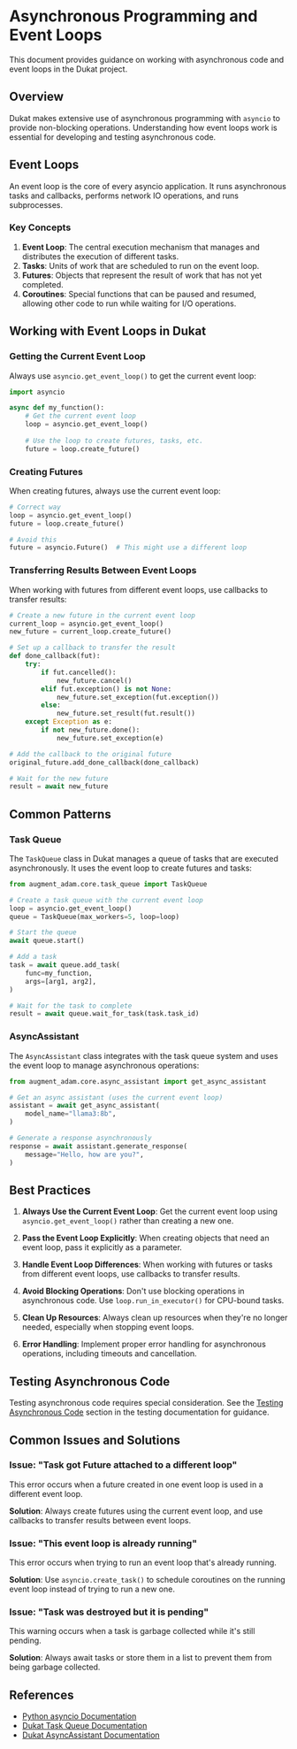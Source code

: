 # Asynchronous Programming and Event Loops

This document provides guidance on working with asynchronous code and event loops in the Dukat project.

## Overview

Dukat makes extensive use of asynchronous programming with `asyncio` to provide non-blocking operations. Understanding how event loops work is essential for developing and testing asynchronous code.

## Event Loops

An event loop is the core of every asyncio application. It runs asynchronous tasks and callbacks, performs network IO operations, and runs subprocesses.

### Key Concepts

1. **Event Loop**: The central execution mechanism that manages and distributes the execution of different tasks.
2. **Tasks**: Units of work that are scheduled to run on the event loop.
3. **Futures**: Objects that represent the result of work that has not yet completed.
4. **Coroutines**: Special functions that can be paused and resumed, allowing other code to run while waiting for I/O operations.

## Working with Event Loops in Dukat

### Getting the Current Event Loop

Always use `asyncio.get_event_loop()` to get the current event loop:

```python
import asyncio

async def my_function():
    # Get the current event loop
    loop = asyncio.get_event_loop()
    
    # Use the loop to create futures, tasks, etc.
    future = loop.create_future()
```

### Creating Futures

When creating futures, always use the current event loop:

```python
# Correct way
loop = asyncio.get_event_loop()
future = loop.create_future()

# Avoid this
future = asyncio.Future()  # This might use a different loop
```

### Transferring Results Between Event Loops

When working with futures from different event loops, use callbacks to transfer results:

```python
# Create a new future in the current event loop
current_loop = asyncio.get_event_loop()
new_future = current_loop.create_future()

# Set up a callback to transfer the result
def done_callback(fut):
    try:
        if fut.cancelled():
            new_future.cancel()
        elif fut.exception() is not None:
            new_future.set_exception(fut.exception())
        else:
            new_future.set_result(fut.result())
    except Exception as e:
        if not new_future.done():
            new_future.set_exception(e)

# Add the callback to the original future
original_future.add_done_callback(done_callback)

# Wait for the new future
result = await new_future
```

## Common Patterns

### Task Queue

The `TaskQueue` class in Dukat manages a queue of tasks that are executed asynchronously. It uses the event loop to create futures and tasks:

```python
from augment_adam.core.task_queue import TaskQueue

# Create a task queue with the current event loop
loop = asyncio.get_event_loop()
queue = TaskQueue(max_workers=5, loop=loop)

# Start the queue
await queue.start()

# Add a task
task = await queue.add_task(
    func=my_function,
    args=[arg1, arg2],
)

# Wait for the task to complete
result = await queue.wait_for_task(task.task_id)
```

### AsyncAssistant

The `AsyncAssistant` class integrates with the task queue system and uses the event loop to manage asynchronous operations:

```python
from augment_adam.core.async_assistant import get_async_assistant

# Get an async assistant (uses the current event loop)
assistant = await get_async_assistant(
    model_name="llama3:8b",
)

# Generate a response asynchronously
response = await assistant.generate_response(
    message="Hello, how are you?",
)
```

## Best Practices

1. **Always Use the Current Event Loop**: Get the current event loop using `asyncio.get_event_loop()` rather than creating a new one.

2. **Pass the Event Loop Explicitly**: When creating objects that need an event loop, pass it explicitly as a parameter.

3. **Handle Event Loop Differences**: When working with futures or tasks from different event loops, use callbacks to transfer results.

4. **Avoid Blocking Operations**: Don't use blocking operations in asynchronous code. Use `loop.run_in_executor()` for CPU-bound tasks.

5. **Clean Up Resources**: Always clean up resources when they're no longer needed, especially when stopping event loops.

6. **Error Handling**: Implement proper error handling for asynchronous operations, including timeouts and cancellation.

## Testing Asynchronous Code

Testing asynchronous code requires special consideration. See the [Testing Asynchronous Code](../../TESTING.md#testing-asynchronous-code) section in the testing documentation for guidance.

## Common Issues and Solutions

### Issue: "Task got Future attached to a different loop"

This error occurs when a future created in one event loop is used in a different event loop.

**Solution**: Always create futures using the current event loop, and use callbacks to transfer results between event loops.

### Issue: "This event loop is already running"

This error occurs when trying to run an event loop that's already running.

**Solution**: Use `asyncio.create_task()` to schedule coroutines on the running event loop instead of trying to run a new one.

### Issue: "Task was destroyed but it is pending"

This warning occurs when a task is garbage collected while it's still pending.

**Solution**: Always await tasks or store them in a list to prevent them from being garbage collected.

## References

- [Python asyncio Documentation](https://docs.python.org/3/library/asyncio.html)
- [Dukat Task Queue Documentation](task_scheduling.md)
- [Dukat AsyncAssistant Documentation](../core.md#asyncassistant)
